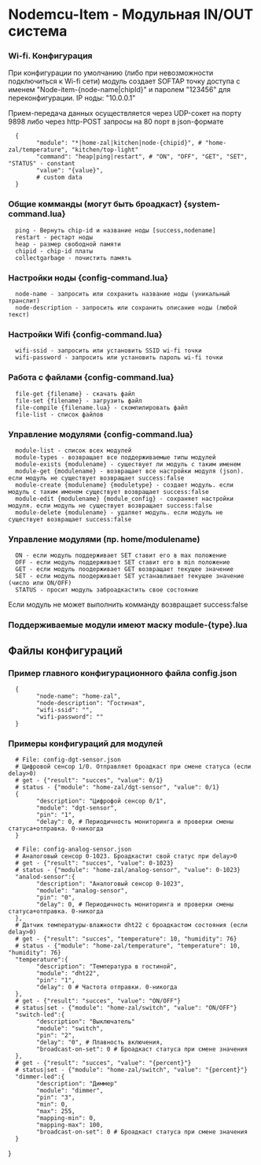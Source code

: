 # Nodemcu-Item - Модульная IN/OUT система 

### Wi-fi. Конфигурация
При конфигурации по умолчанию (либо при невозможности подключиться к Wi-fi сети) модуль создает SOFTAP точку доступа с именем "Node-item-{node-name|chipId}" и паролем "123456" для переконфигурации. IP ноды: "10.0.0.1"

Прием-передача данных осуществляется через UDP-сокет на порту 9898 либо через http-POST запросы на 80 порт в json-формате
      
      {
            "module": "*|home-zal|kitchen|node-{chipid}", # "home-zal/temperature", "kitchen/top-light"
            "command": "heap|ping|restart", # "ON", "OFF", "GET", "SET", "STATUS" - constant
            "value": "{value}",
            # custom data
      }

### Общие комманды (могут быть броадкаст) {system-command.lua}
      ping - Вернуть chip-id и название ноды [success,nodename]
      restart - рестарт ноды
      heap - размер свободной памяти
      chipid - chip-id платы
      collectgarbage - почистить память

### Настройки ноды {config-command.lua}
      node-name - запросить или сохранить название ноды (уникальный транслит)
      node-description - запросить или сохранить описание ноды (любой текст)

### Настройки Wifi {config-command.lua}
      wifi-ssid - запросить или установить SSID wi-fi точки
      wifi-password - запросить или установить пароль wi-fi точки
      
### Работа с файлами {config-command.lua}
      file-get {filename} - скачать файл
      file-set {filename} - загрузить файл
      file-compile {filename.lua} - скомпилировать файл
      file-list - список файлов

### Управление модулями {config-command.lua}
      module-list - список всех модулей
      module-types - возвращает все поддерживаемые типы модулей
      module-exists {modulename} - существует ли модуль с таким именем
      module-get {modulename} - возвращает все настройки модуля (json). если модуль не существует возвращает success:false
      module-create {modulename} {moduletype} - создает модуль. если модуль с таким именем существует возвращает success:false
      module-edit {modulename} {module_config} - сохраняет настройки модуля. если модуль не существует возвращает success:false
      module-delete {modulename} - удаляет модуль. если модуль не существует возвращает success:false

### Управление модулями (пр. home/modulename)
      ON - если модуль поддерживает SET ставит его в max положение
      OFF - если модуль поддерживает SET ставит его в min положение
      GET - если модуль поодерживает GET возвращает текущее значение 
      SET - если модуль поодерживает SET устанавливает текущее значение (число или ON/OFF)
      STATUS - просит модуль заброадкастить свое состояние
Если модуль не может выполнить комманду возвращает success:false

### Поддерживаемые модули имеют маску module-{type}.lua

## Файлы конфигураций

### Пример главного конфигурационного файла config.json
      {
            "node-name": "home-zal",
            "node-description": "Гостиная",
            "wifi-ssid": "",
            "wifi-password": ""
      }
      
### Примеры конфигураций для модулей
      # File: config-dgt-sensor.json
      # Цифровой сенсор 1/0. Отправляет броадкаст при смене статуса (если delay>0)
      # get - {"result": "succes", "value": 0/1}
      # status - {"module": "home-zal/dgt-sensor", "value": 0/1}
      {
            "description": "Цифрофой сенсор 0/1",
            "module": "dgt-sensor",
            "pin": "1",
            "delay": 0, # Периодичность мониторинга и проверки смены статуса+отправка. 0-никогда
      }
      
      # File: config-analog-sensor.json
      # Аналоговый сенсор 0-1023. Броадкастит свой статус при delay>0
      # get - {"result": "succes", "value": 0-1023}
      # status - {"module": "home-zal/analog-sensor", "value": 0-1023}
      "analod-sensor":{
            "description": "Аналоговый сенсор 0-1023",
            "module": "analog-sensor",
            "pin": "0",
            "delay": 0, # Периодичность мониторинга и проверки смены статуса+отправка. 0-никогда
      },
      # Датчик температуры-влажности dht22 с броадкастом состояния (если delay>0)
      # get - {"result": "succes", "temperature": 10, "humidity": 76}
      # status - {"module": "home-zal/temperature", "temperature": 10, "humidity": 76}
      "temperature":{
            "description": "Температура в гостиной",
            "module": "dht22",
            "pin": "1",
            "delay": 0 # Частота отправки. 0-никогда
      },
      # get - {"result": "succes", "value": "ON/OFF"}
      # status|set - {"module": "home-zal/switch", "value": "ON/OFF"}
      "switch-led":{
            "description": "Выключатель"
            "module": "switch",
            "pin": "2",
            "delay": "0", # Плавность включения,
            "broadcast-on-set": 0 # Броадкаст статуса при смене значения
      },
      # get - {"result": "succes", "value": "{percent}"}
      # status|set - {"module": "home-zal/switch", "value": "{percent}"}
      "dimmer-led":{
            "description": "Диммер"
            "module": "dimmer",
            "pin": "3",
            "min": 0,
            "max": 255,
            "mapping-min": 0,
            "mapping-max": 100,
            "broadcast-on-set": 0 # Броадкаст статуса при смене значения
      }
}

